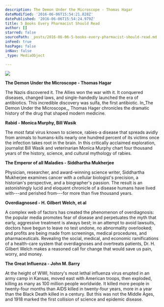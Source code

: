 ```yaml
---
description: The Demon Under the Microscope - Thomas Hagar
dateModified: '2016-06-06T15:54:21.828Z'
datePublished: '2016-06-06T15:54:24.979Z'
title: 5 Books Every Pharmacist Should Read
author: []
starred: false
sourcePath: _posts/2016-06-06-5-books-every-pharmacist-should-read.md
inFeed: true
hasPage: false
inNav: false
_type: MediaObject

---
```

![](https://the-grid-user-content.s3-us-west-2.amazonaws.com/b34e9793-610e-4d1f-9a99-f05e3cae3892.jpg)

**The Demon Under the Microscope - Thomas Hagar**

The Nazis discovered it. The Allies won the war with it. It conquered diseases, changed laws, and single-handedly launched the era of antibiotics. This incredible discovery was sulfa, the first antibiotic. In_The Demon Under the Microscope_, Thomas Hager chronicles the dramatic history of the drug that shaped modern medicine.

**Rabid - Monica Murphy, Bill Wasik**

The most fatal virus known to science, rabies-a disease that spreads avidly from animals to humans-kills nearly one hundred percent of its victims once the infection takes root in the brain. In this critically acclaimed exploration, journalist Bill Wasik and veterinarian Monica Murphy chart four thousand years of the history, science, and cultural mythology of rabies.

**The Emperor of all Maladies - Siddhartha Mukherjee**

Physician, researcher, and award-winning science writer, Siddhartha Mukherjee examines cancer with a cellular biologist's precision, a historian's perspective, and a biographer's passion. The result is an astonishingly lucid and eloquent chronicle of a disease humans have lived with---and perished from---for more than five thousand years.

**Overdiagnosed - H. Gilbert Welch, et al**

A complex web of factors has created the phenomenon of overdiagnosis: the popular media promotes fear of disease and perpetuates the myth that early, aggressive treatment is always best; in an attempt to avoid lawsuits, doctors have begun to leave no test undone, no abnormality overlooked; and profits are being made from screenings, medical procedures, and pharmaceuticals. Revealing the social, medical, and economic ramifications of a health-care system that overdiagnoses and overtreats patients, Dr. H. Gilbert Welch makes a reasoned call for change that would save us pain, worry, and money.

**The Great Influenza - John M. Barry**

At the height of WWI, history's most lethal influenza virus erupted in an army camp in Kansas, moved east with American troops, then exploded, killing as many as 100 million people worldwide. It killed more people in twenty-four months than AIDS killed in twenty-four years, more in a year than the Black Death killed in a century. But this was not the Middle Ages, and 1918 marked the first collision of science and epidemic disease.